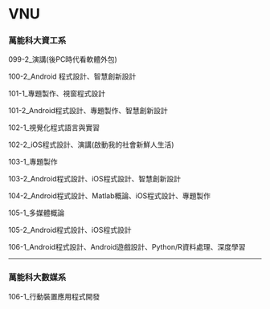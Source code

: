 # VNU
### 萬能科大資工系

099-2_演講(後PC時代看軟體外包)

100-2_Android 程式設計、智慧創新設計

101-1_專題製作、視窗程式設計

101-2_Android程式設計、專題製作、智慧創新設計

102-1_視覺化程式語言與實習

102-2_iOS程式設計、演講(啟動我的社會新鮮人生活)

103-1_專題製作

103-2_Android程式設計、iOS程式設計、智慧創新設計

104-2_Android程式設計、Matlab概論、iOS程式設計、專題製作

105-1_多媒體概論

105-2_Android程式設計、iOS程式設計

106-1_Android程式設計、Android遊戲設計、Python/R資料處理、深度學習
  
---
### 萬能科大數媒系

106-1_行動裝置應用程式開發
